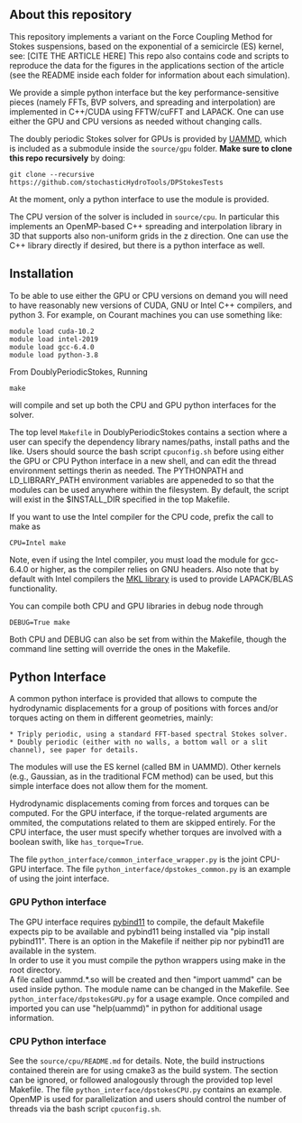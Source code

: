 ## About this repository 

This repository implements a variant on the Force Coupling Method for Stokes suspensions, based on the exponential of a semicircle (ES) kernel, see:
[CITE THE ARTICLE HERE]
This repo also contains code and scripts to reproduce the data for the figures in the applications section of the article (see the README inside each folder for information about each simulation).

We provide a simple python interface but the key performance-sensitive pieces (namely FFTs, BVP solvers, and spreading and interpolation) are implemented in C++/CUDA using FFTW/cuFFT and LAPACK. One can use either the GPU and CPU versions as needed without changing calls.

The doubly periodic Stokes solver for GPUs is provided by [UAMMD](https://github.com/RaulPPelaez/uammd), which is included as a submodule inside the `source/gpu` folder. **Make sure to clone this repo recursively** by doing:
```shell
git clone --recursive https://github.com/stochasticHydroTools/DPStokesTests
```
At the moment, only a python interface to use the module is provided.

The CPU version of the solver is included in `source/cpu`. In particular this implements an OpenMP-based C++ spreading and interpolation library in 3D that supports also non-uniform grids in the z direction. One can use the C++ library directly if desired, but there is a python interface as well.

## Installation

To be able to use either the GPU or CPU versions on demand you will need to have reasonably new versions of CUDA, GNU or Intel C++ compilers, and python 3. For example, on Courant machines you can use something like:
```shell
module load cuda-10.2
module load intel-2019
module load gcc-6.4.0
module load python-3.8
```
From DoublyPeriodicStokes, Running 
```shell
make 
```
will compile and set up both the CPU and GPU python interfaces for the solver.

The top level `Makefile` in DoublyPeriodicStokes contains a section where a user
can specify the dependency library names/paths, install paths and the like.
Users should source the bash script `cpuconfig.sh` before using either 
the GPU or CPU Python interface in a new shell, and can edit the thread environment 
settings therin as needed. The PYTHONPATH and LD_LIBRARY_PATH environment variables
are appeneded to so that the modules can be used anywhere within the filesystem.
By default, the script will exist in the $INSTALL_DIR specified in the top Makefile.

If you want to use the Intel compiler for the CPU code, prefix the call to make as
```shell
CPU=Intel make
``` 
Note, even if using the Intel compiler, you must load the module for gcc-6.4.0 or higher, 
as the compiler relies on GNU headers. Also note that by default with Intel compilers the [MKL library](https://en.wikipedia.org/wiki/Math_Kernel_Library) is used to provide LAPACK/BLAS functionality.
 
You can compile both CPU and GPU libraries in debug node through
```shell
DEBUG=True make
```
Both CPU and DEBUG can also be set from within the Makefile, though the 
command line setting will override the ones in the Makefile.

## Python Interface

A common python interface is provided that allows to compute the hydrodynamic displacements for a group of positions with forces and/or torques acting on them in different geometries, mainly:  

	* Triply periodic, using a standard FFT-based spectral Stokes solver.
	* Doubly periodic (either with no walls, a bottom wall or a slit channel), see paper for details.

The modules will use the ES kernel (called BM in UAMMD). Other kernels (e.g., Gaussian, as in the traditional FCM method) can be used, but this simple interface does not allow them for the moment.  

Hydrodynamic displacements coming from forces and torques can be computed. 
For the GPU interface, if the torque-related arguments are ommited, the computations related to them are skipped entirely.
For the CPU interface, the user must specify whether torques are involved with a boolean swith, like `has_torque=True`.
        
The file `python_interface/common_interface_wrapper.py` is the joint CPU-GPU interface. 
The file `python_interface/dpstokes_common.py` is an example of using the joint interface. 

### GPU Python interface

The GPU interface requires [pybind11](https://github.com/pybind/pybind11) to compile, the default Makefile expects pip to be available and pybind11 being installed via "pip install pybind11". There is an option in the Makefile if neither pip nor pybind11 are available in the system.  
In order to use it you must compile the python wrappers using make in the root directory.  
A file called uammd.*.so will be created and then "import uammd" can be used inside python. The module name can be changed in the Makefile.
See `python_interface/dpstokesGPU.py` for a usage example. Once compiled and imported you can use "help(uammd)" in python for additional usage information.  

### CPU Python interface

See the `source/cpu/README.md` for details. Note, the build instructions contained therein are for using cmake3 as the build system. 
The section can be ignored, or followed analogously through the provided top level Makefile. The file `python_interface/dpstokesCPU.py` contains an example. 
OpenMP is used for parallelization and users should control the number of threads via the bash script `cpuconfig.sh`.

